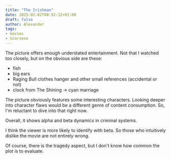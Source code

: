 ```yaml
---
title: "The Irishman"
date: 2025-02-02T08:52:12+01:00
draft: false
author: Alexander
tags:
- movies
- Scorsese
---
```


The picture offers enough understated entertainment.
Not that I watched too closely, but on the obvious side are these:

- fish
- big ears
- Raging Bull clothes hanger and other small references (accidental or not)
- clock from The Shining -> cyan marriage

The picture obviously features some interesting characters.
Looking deeper into character flaws would be a different genre of content consumption.
So, I'm reluctant to dive into that right now.

Overall, it shows alpha and beta dynamics in criminal systems.

I think the viewer is more likely to identify with beta.
So those who intuitively dislike the movie are not entirely wrong.

Of course, there is the tragedy aspect, but I don't know how common the plot is to evaluate.
